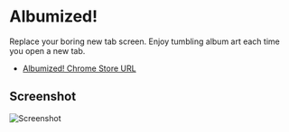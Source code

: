 # Albumized!
Replace your boring new tab screen. Enjoy tumbling album art each time you open a new tab.

* [Albumized! Chrome Store URL](https://chrome.google.com/webstore/detail/albumized/mlkpfclkgiaocddpdpcmabfghfhhcnao)

## Screenshot
![Screenshot](https://lh3.googleusercontent.com/jupPaPP-A8W7vMz0z5_PZTjgCREe9DVcEO9PvT2FYKIRKJ7oohWWWCpxtfeNMJyFRMVHoaEheyI=s1280-h800-e365-rw "Albumized!")
